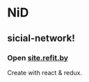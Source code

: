 # NiD
## sicial-network!
### Open [site.refit.by](http://site.refit.by/)

Create with react & redux.